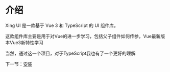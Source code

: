 # 介绍

Xing UI 是一款基于 Vue 3 和 TypeScript 的 UI 组件库。

这款组件库主要是用于对Vue的进一步学习，包括父子组件如何传参，Vue最新版本Vue3新特性学习

当然，通过这一个项目，对于TypeScript我也有了一个更好的理解

下一节：[安装](#/doc/install)